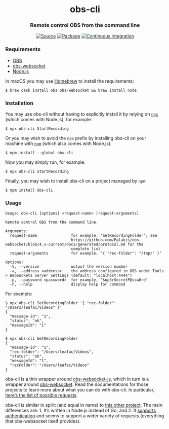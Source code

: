 <h1 align="center">obs-cli</h1>
<h3 align="center">Remote control OBS from the command line</h3>
<p align="center">
<a href="https://github.com/leafac/obs-cli"><img alt="Source" src="https://img.shields.io/badge/Source---"></a>
<a href="https://www.npmjs.com/package/obs-cli"><img alt="Package" src="https://badge.fury.io/js/obs-cli.svg"></a>
<a href="https://github.com/leafac/obs-cli/actions"><img alt="Continuous Integration" src="https://github.com/leafac/obs-cli/workflows/.github/workflows/main.yml/badge.svg"></a>
</p>

### Requirements

- [OBS](https://obsproject.com)
- [obs-websocket](https://obsproject.com/forum/resources/obs-websocket-remote-control-obs-studio-from-websockets.466/)
- [Node.js](https://nodejs.org/)

In macOS you may use [Homebrew](https://brew.sh) to install the requirements:

```console
$ brew cask install obs obs-websocket && brew install node
```

### Installation

You may use obs-cli without having to explicitly install it by relying on [`npx`](https://www.npmjs.com/package/npx) (which comes with Node.js), for example:

```console
$ npx obs-cli StartRecording
```

Or you may wish to avoid the `npx` prefix by installing obs-cli on your machine with [`npm`](https://www.npmjs.com/package/npm) (which also comes with Node.js):

```console
$ npm install --global obs-cli
```

Now you may simply run, for example:

```console
$ npx obs-cli StartRecording
```

Finally, you may wish to install obs-cli on a project managed by `npm`:

```console
$ npm install obs-cli
```

### Usage

```
Usage: obs-cli [options] <request-name> [request-arguments]

Remote control OBS from the command line.

Arguments:
  request-name               for example, ‘SetRecordingFolder’; see
                             https://github.com/Palakis/obs-websocket/blob/4.x-current/docs/generated/protocol.md for the
                             complete list
  request-arguments          for example, ‘{ "rec-folder": "/tmp/" }’

Options:
  -V, --version              output the version number
  -a, --address <address>    the address configured in OBS under Tools > WebSockets Server Settings (default: "localhost:4444")
  -p, --password <password>  for example, ‘$up3rSecretP@ssw0rd’
  -h, --help                 display help for command
```

For example:

```console
$ npx obs-cli SetRecordingFolder '{ "rec-folder": "/Users/leafac/Videos" }'
{
  "message-id": "1",
  "status": "ok",
  "messageId": "1"
}

$ npx obs-cli GetRecordingFolder
{
  "message-id": "1",
  "rec-folder": "/Users/leafac/Videos",
  "status": "ok",
  "messageId": "1",
  "recFolder": "/Users/leafac/Videos"
}
```

obs-cli is a thin wrapper around [obs-websocket-js](https://github.com/haganbmj/obs-websocket-js), which in turn is a wrapper around [obs-websocket](https://obsproject.com/forum/resources/obs-websocket-remote-control-obs-studio-from-websockets.466/). Read the documentations for those projects to learn more about what you can do with obs-cli. In particular, [here’s the list of possible requests](https://github.com/Palakis/obs-websocket/blob/4.x-current/docs/generated/protocol.md).

obs-cli is similar in spirit (and equal in name) to [this other project](https://github.com/muesli/obs-cli). The main differences are: 1. It’s written in Node.js instead of Go; and 2. It [supports authentication](https://github.com/muesli/obs-cli/issues/2) and seems to support a wider variety of requests (everything that obs-websocket itself provides).
